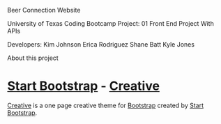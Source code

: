 Beer Connection Website

University of Texas Coding Bootcamp 
Project: 01 Front End Project With APIs

Developers: 
Kim Johnson
Erica Rodriguez 
Shane Batt 
Kyle Jones

About this project



# [Start Bootstrap](http://startbootstrap.com/) - [Creative](http://startbootstrap.com/template-overviews/creative/)

[Creative](http://startbootstrap.com/template-overviews/creative/) is a one page creative theme for [Bootstrap](http://getbootstrap.com/) created by [Start Bootstrap](http://startbootstrap.com/).
